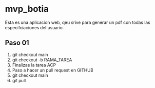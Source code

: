 # mvp_botia

Esta es una aplicacion web, qeu srive para generar un pdf con todas las especifciaciones del usuario.


## Paso 01

1. git checkout main
2. git checkout -b RAMA_TAREA
3. Finalizas la tarea  ACP  
4. Paso a hacer un pull request en GITHUB
5. git checkout main
6. git pull